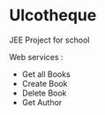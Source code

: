 # Ulcotheque
JEE Project for school

Web services :

- Get all Books
- Create Book
- Delete Book
- Get Author
